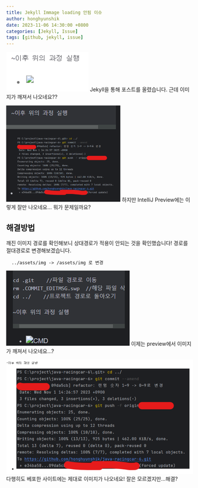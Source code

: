 ```yaml
---
title: Jekyll Immage loading 안됨 이슈
author: honghyunshik
date: 2023-11-06 14:30:00 +0800
categories: [Jekyll, Issue]
tags: [github, jekyll, issue]
---
```

![](/assets/img/2023-11-06-image-loading-issue/immage-not-loading.png)
Jekyll을 통해 포스트를 올렸습니다. 근데 이미지가 깨져서 나오네요??

![](/assets/img/2023-11-06-image-loading-issue/immage-loading-in-preview.png)
하지만 IntelliJ Preview에는 이렇게 잘만 나오네요... 뭐가 문제일까요?

## 해결방법
깨진 이미지 경로를 확인해보니 상대경로가 적용이 안되는 것을 확인했습니다!
경로를 절대경로로 변경해보겠습니다.

      ../assets/img -> /assets/img 로 변경


![](/assets/img/2023-11-06-image-loading-issue/immage-not-loading-in-preview.png)
이제는 preview에서 이미지가 깨져서 나오네요...?

![](/assets/img/2023-11-06-image-loading-issue/immage-loading-in-site.png)
다행히도 베포한 사이트에는 제대로 이미지가 나오네요! 잘은 모르겠지만...해결?
